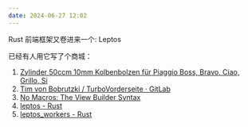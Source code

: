 ```yaml
---
date: 2024-06-27 12:02
---
```


Rust 前端框架又卷进来一个: Leptos

已经有人用它写了个商城：

1. [Zylinder 50ccm 10mm Kolbenbolzen für Piaggio Boss, Bravo, Ciao, Grillo, Si](https://moturbo.com/product/28880)
1. [Tim von Bobrutzki / TurboVorderseite · GitLab](https://gitlab.com/timfvb/turbovorderseite)
1. [No Macros: The View Builder Syntax](https://book.leptos.dev/view/builder.html)
1. [leptos - Rust](https://docs.rs/leptos/latest/leptos/index.html)
1. [leptos_workers - Rust](https://docs.rs/leptos_workers/latest/leptos_workers/)


